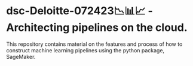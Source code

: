# dsc-Deloitte-072423📉📊📈 - Architecting pipelines on the cloud.

This repository contains material on the features and process of how to construct machine learning pipelines using the python package, SageMaker.